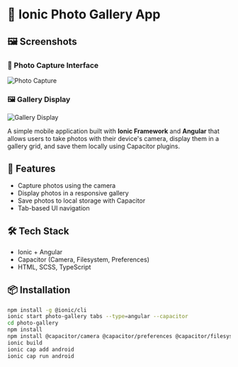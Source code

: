 # 📸 Ionic Photo Gallery App

## 🖼️ Screenshots

### 📱 Photo Capture Interface
![Photo Capture](./screenshots/photo-capture.png)

### 🖼️ Gallery Display
![Gallery Display](./screenshots/gallery-display.png)

A simple mobile application built with **Ionic Framework** and **Angular** that allows users to take photos with their device's camera, display them in a gallery grid, and save them locally using Capacitor plugins.

## 🚀 Features
- Capture photos using the camera
- Display photos in a responsive gallery
- Save photos to local storage with Capacitor
- Tab-based UI navigation

## 🛠️ Tech Stack
- Ionic + Angular
- Capacitor (Camera, Filesystem, Preferences)
- HTML, SCSS, TypeScript

## 📦 Installation

```bash
npm install -g @ionic/cli
ionic start photo-gallery tabs --type=angular --capacitor
cd photo-gallery
npm install
npm install @capacitor/camera @capacitor/preferences @capacitor/filesystem
ionic build
ionic cap add android
ionic cap run android
